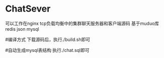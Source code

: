# ChatSever
可以工作在nginx tcp负载均衡中的集群聊天服务器和客户端源码 基于muduo库 redis json mysql

#编译方式
下载源码后，执行./build.sh即可

#自动生成mysql表结构
执行./chat.sql即可
